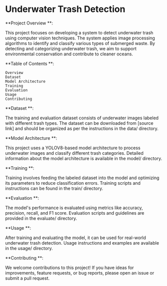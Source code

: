 # Underwater Trash Detection

**Project Overview **:

This project focuses on developing a system to detect underwater trash using computer vision techniques. The system applies image processing algorithms to identify and classify various types of submerged waste. By detecting and categorizing underwater trash, we aim to support environmental conservation and contribute to cleaner oceans.

**Table of Contents **:

    Overview
    Dataset
    Model Architecture
    Training
    Evaluation
    Usage
    Contributing

**Dataset **:

The training and evaluation dataset consists of underwater images labeled with different trash types. The dataset can be downloaded from [source link] and should be organized as per the instructions in the data/ directory.

**Model Architecture **:

This project uses a YOLOV8-based model architecture to process underwater images and classify different trash categories. Detailed information about the model architecture is available in the model/ directory.

**Training **:

Training involves feeding the labeled dataset into the model and optimizing its parameters to reduce classification errors. Training scripts and instructions can be found in the train/ directory.

**Evaluation **:

The model's performance is evaluated using metrics like accuracy, precision, recall, and F1 score. Evaluation scripts and guidelines are provided in the evaluate/ directory.

**Usage **:

After training and evaluating the model, it can be used for real-world underwater trash detection. Usage instructions and examples are available in the usage/ directory.

**Contributing **:

We welcome contributions to this project! If you have ideas for improvements, feature requests, or bug reports, please open an issue or submit a pull request.
